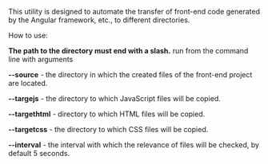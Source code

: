 This utility is designed to automate the transfer of front-end code generated by the Angular framework, etc., to different directories.

How to use:

**The path to the directory must end with a slash.**
run from the command line with arguments


**--source** - the directory in which the created files of the front-end project are located.

**--targejs** - the directory to which JavaScript files will be copied.

**--targethtml** - directory to which HTML files will be copied.

**--targetcss** - the directory to which CSS files will be copied.


**--interval** - the interval with which the relevance of files will be checked, by default 5 seconds.
